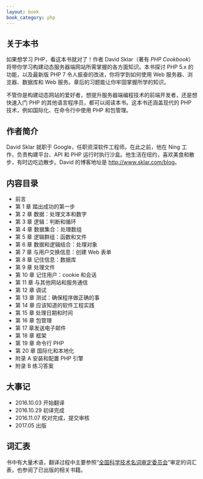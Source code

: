 ```yaml
---
layout: book
book_category: php
---
```


## 关于本书

如果想学习 PHP，看这本书就对了！作者 David Sklar（著有 _PHP Cookbook_）将带你学习构建动态服务器端网站所需掌握的各方面知识。本书探讨 PHP 5.x 的功能，以及最新版 PHP 7 令人振奋的改进，你将学到如何使用 Web 服务器、浏览器、数据库和 Web 服务。章后的习题能让你牢固掌握所学的知识。

不管你是构建动态网站的爱好者，想提升服务器端编程技术的前端开发者，还是想快速入门 PHP 的其他语言程序员，都可以阅读本书。这本书还涵盖现代的 PHP 技术，例如国际化、在命令行中使用 PHP 和包管理。

## 作者简介

David Sklar 就职于 Google，任职资深软件工程师。在此之前，他在 Ning 工作，负责构建平台、API 和 PHP 运行时执行沙盒。他生活在纽约，喜欢美食和散步，有时边吃边散步。David 的博客地址是 <http://www.sklar.com/blog>。

## 内容目录

- 前言
- 第 1 章 踏出成功的第一步
- 第 2 章 数据：处理文本和数字
- 第 3 章 逻辑：判断和循环
- 第 4 章 数据集合：处理数组
- 第 5 章 逻辑群组：函数和文件
- 第 6 章 数据和逻辑结合：处理对象
- 第 7 章 与用户交换信息：创建 Web 表单
- 第 8 章 记住信息：数据库
- 第 9 章 处理文件
- 第 10 章 记住用户：cookie 和会话
- 第 11 章 与其他网站和服务通信
- 第 12 章 调试
- 第 13 章 测试：确保程序做正确的事
- 第 14 章 应该知道的软件工程实践
- 第 15 章 处理日期和时间
- 第 16 章 包管理
- 第 17 章发送电子邮件
- 第 18 章 框架
- 第 19 章 命令行 PHP
- 第 20 章 国际化和本地化
- 附录 A 安装和配置 PHP 引擎
- 附录 B 练习答案

## 大事记

- 2016.10.03 开始翻译
- 2016.10.29 初译完成
- 2016.11.07 校对完成，提交审核
- 2017.05 出版

## 词汇表

书中有大量术语，翻译过程中主要参照“[全国科学技术名词审定委员会](http://www.term.gov.cn/)”审定的词汇表，也参阅了已出版的相关书籍。
